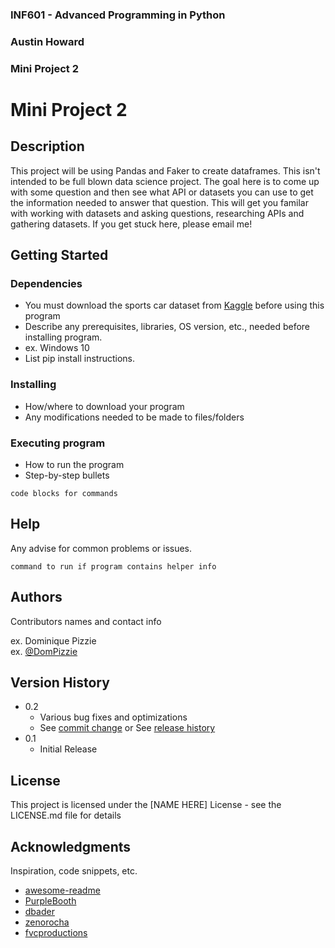 ### INF601 - Advanced Programming in Python
### Austin Howard
### Mini Project 2


# Mini Project 2
## Description

This project will be using Pandas and Faker to create dataframes. This isn't intended to be full blown data science 
project. The goal here is to come up with some question and then see what API or datasets you can use to get the 
information needed to answer that question. This will get you familar with working with datasets and asking questions, 
researching APIs and gathering datasets. If you get stuck here, please email me!

## Getting Started

### Dependencies
* You must download the sports car dataset from 
[Kaggle](https://www.kaggle.com/datasets/rkiattisak/sports-car-prices-dataset)
before using this program
* Describe any prerequisites, libraries, OS version, etc., needed before installing program.
* ex. Windows 10
* List pip install instructions.

### Installing

* How/where to download your program
* Any modifications needed to be made to files/folders

### Executing program

* How to run the program
* Step-by-step bullets
```
code blocks for commands
```

## Help

Any advise for common problems or issues.
```
command to run if program contains helper info
```

## Authors

Contributors names and contact info

ex. Dominique Pizzie  
ex. [@DomPizzie](https://twitter.com/dompizzie)

## Version History

* 0.2
    * Various bug fixes and optimizations
    * See [commit change]() or See [release history]()
* 0.1
    * Initial Release

## License

This project is licensed under the [NAME HERE] License - see the LICENSE.md file for details

## Acknowledgments

Inspiration, code snippets, etc.
* [awesome-readme](https://github.com/matiassingers/awesome-readme)
* [PurpleBooth](https://gist.github.com/PurpleBooth/109311bb0361f32d87a2)
* [dbader](https://github.com/dbader/readme-template)
* [zenorocha](https://gist.github.com/zenorocha/4526327)
* [fvcproductions](https://gist.github.com/fvcproductions/1bfc2d4aecb01a834b46)